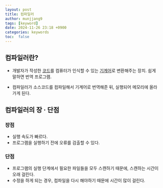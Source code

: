 ```yaml
---
layout: post
title: 컴파일러
author: munjjang9
tags: [keyword]
date: 2024-11-26 23:18 +0900
categories: keywords
toc:  false
---
```

## 컴파일러란?
- 개발자가 작성한 <ins>코드</ins>를 컴퓨터가 인식할 수 있는 <ins>기계어</ins>로 변환해주는 장치. 쉽게 말하면 번역 프로그램.

- 컴파일러가 소스코드를 컴파일해서 기계어로 번역해준 뒤, 실행되어 메모리에 올라가게 된다.


## 컴파일러의 장 · 단점
### 장점
- 실행 속도가 빠르다.
- 프로그램을 실행하기 전에 오류를 검출할 수 있다.

### 단점
- 프로그램의 실행 단계에서 필요한 파일들을 모두 스캔하기 때문에, 스캔하는 시간이 오래 걸린다.
- 수정을 하게 되는 경우, 컴파일을 다시 해야하기 때문에 시간이 많이 걸린다.